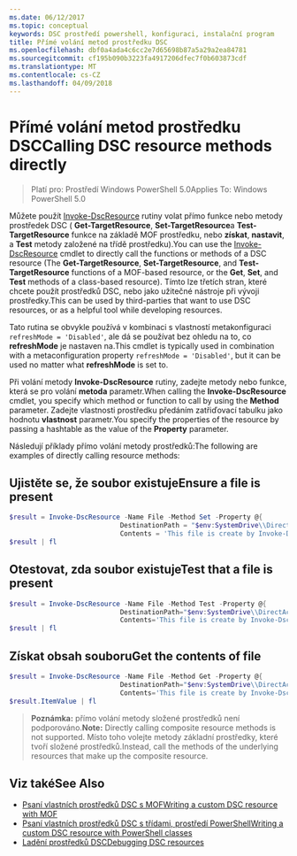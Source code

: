 ```yaml
---
ms.date: 06/12/2017
ms.topic: conceptual
keywords: DSC prostředí powershell, konfiguraci, instalační program
title: Přímé volání metod prostředku DSC
ms.openlocfilehash: dbf0a4ada4c6cc2e7d65698b87a5a29a2ea84781
ms.sourcegitcommit: cf195b090b3223fa4917206dfec7f0b603873cdf
ms.translationtype: MT
ms.contentlocale: cs-CZ
ms.lasthandoff: 04/09/2018
---
```

# <a name="calling-dsc-resource-methods-directly"></a><span data-ttu-id="03171-103">Přímé volání metod prostředku DSC</span><span class="sxs-lookup"><span data-stu-id="03171-103">Calling DSC resource methods directly</span></span>

><span data-ttu-id="03171-104">Platí pro: Prostředí Windows PowerShell 5.0</span><span class="sxs-lookup"><span data-stu-id="03171-104">Applies To: Windows PowerShell 5.0</span></span>

<span data-ttu-id="03171-105">Můžete použít [Invoke-DscResource](https://technet.microsoft.com/library/mt517869.aspx) rutiny volat přímo funkce nebo metody prostředek DSC ( **Get-TargetResource**, **Set-TargetResource**a  **Test-TargetResource** funkce na základě MOF prostředku, nebo **získat**, **nastavit**, a **Test** metody založené na třídě prostředku).</span><span class="sxs-lookup"><span data-stu-id="03171-105">You can use the [Invoke-DscResource](https://technet.microsoft.com/library/mt517869.aspx) cmdlet to directly call the functions or methods of a DSC resource (The **Get-TargetResource**, **Set-TargetResource**, and **Test-TargetResource** functions of a MOF-based resource, or the **Get**, **Set**, and **Test** methods of a class-based resource).</span></span>
<span data-ttu-id="03171-106">Tímto lze třetích stran, které chcete použít prostředků DSC, nebo jako užitečné nástroje při vývoji prostředky.</span><span class="sxs-lookup"><span data-stu-id="03171-106">This can be used by third-parties that want to use DSC resources, or as a helpful tool while developing resources.</span></span>

<span data-ttu-id="03171-107">Tato rutina se obvykle používá v kombinaci s vlastností metakonfiguraci `refreshMode = 'Disabled'`, ale dá se používat bez ohledu na to, co **refreshMode** je nastaven na.</span><span class="sxs-lookup"><span data-stu-id="03171-107">This cmdlet is typically used in combination with a metaconfiguration property `refreshMode = 'Disabled'`, but it can be used no matter what **refreshMode** is set to.</span></span>

<span data-ttu-id="03171-108">Při volání metody **Invoke-DscResource** rutiny, zadejte metody nebo funkce, která se pro volání **metoda** parametr.</span><span class="sxs-lookup"><span data-stu-id="03171-108">When calling the **Invoke-DscResource** cmdlet, you specify which method or function to call by using the **Method** parameter.</span></span> <span data-ttu-id="03171-109">Zadejte vlastnosti prostředku předáním zatřiďovací tabulku jako hodnotu **vlastnost** parametr.</span><span class="sxs-lookup"><span data-stu-id="03171-109">You specify the properties of the resource by passing a hashtable as the value of the **Property** parameter.</span></span>

<span data-ttu-id="03171-110">Následují příklady přímo volání metody prostředků:</span><span class="sxs-lookup"><span data-stu-id="03171-110">The following are examples of directly calling resource methods:</span></span>

## <a name="ensure-a-file-is-present"></a><span data-ttu-id="03171-111">Ujistěte se, že soubor existuje</span><span class="sxs-lookup"><span data-stu-id="03171-111">Ensure a file is present</span></span>

```powershell
$result = Invoke-DscResource -Name File -Method Set -Property @{
                            DestinationPath = "$env:SystemDrive\\DirectAccess.txt";
                            Contents = 'This file is create by Invoke-DscResource'} -Verbose
$result | fl
```

## <a name="test-that-a-file-is-present"></a><span data-ttu-id="03171-112">Otestovat, zda soubor existuje</span><span class="sxs-lookup"><span data-stu-id="03171-112">Test that a file is present</span></span>

```powershell
$result = Invoke-DscResource -Name File -Method Test -Property @{
                            DestinationPath="$env:SystemDrive\\DirectAccess.txt";
                            Contents='This file is create by Invoke-DscResource'} -Verbose
$result | fl
```

## <a name="get-the-contents-of-file"></a><span data-ttu-id="03171-113">Získat obsah souboru</span><span class="sxs-lookup"><span data-stu-id="03171-113">Get the contents of file</span></span>

```powershell
$result = Invoke-DscResource -Name File -Method Get -Property @{
                            DestinationPath="$env:SystemDrive\\DirectAccess.txt";
                            Contents='This file is create by Invoke-DscResource'} -Verbose
$result.ItemValue | fl
```

><span data-ttu-id="03171-114">**Poznámka:** přímo volání metody složené prostředků není podporováno.</span><span class="sxs-lookup"><span data-stu-id="03171-114">**Note:** Directly calling composite resource methods is not supported.</span></span> <span data-ttu-id="03171-115">Místo toho volejte metody základní prostředky, které tvoří složené prostředků.</span><span class="sxs-lookup"><span data-stu-id="03171-115">Instead, call the methods of the underlying resources that make up the composite resource.</span></span>

## <a name="see-also"></a><span data-ttu-id="03171-116">Viz také</span><span class="sxs-lookup"><span data-stu-id="03171-116">See Also</span></span>
- [<span data-ttu-id="03171-117">Psaní vlastních prostředků DSC s MOF</span><span class="sxs-lookup"><span data-stu-id="03171-117">Writing a custom DSC resource with MOF</span></span>](authoringResourceMOF.md)
- [<span data-ttu-id="03171-118">Psaní vlastních prostředků DSC s třídami, prostředí PowerShell</span><span class="sxs-lookup"><span data-stu-id="03171-118">Writing a custom DSC resource with PowerShell classes</span></span>](authoringResourceClass.md)
- [<span data-ttu-id="03171-119">Ladění prostředků DSC</span><span class="sxs-lookup"><span data-stu-id="03171-119">Debugging DSC resources</span></span>](debugResource.md)
